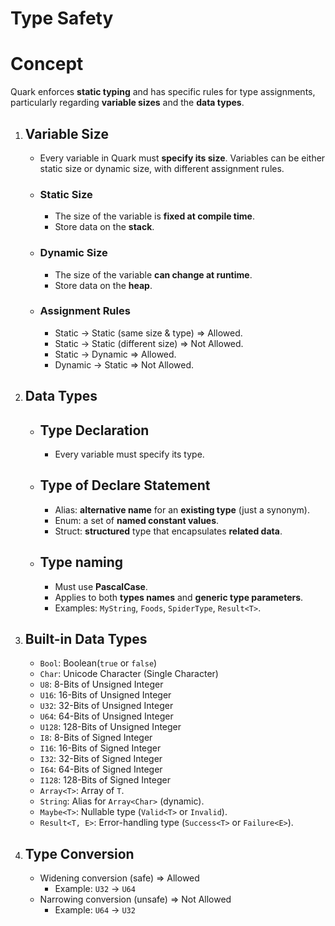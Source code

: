 # Type Safety

# Concept
Quark enforces **static typing** and has specific rules for type assignments, particularly regarding **variable sizes** and the **data types**.
1. ## Variable Size
    - Every variable in Quark must **specify its size**. Variables can be either static size or dynamic size, with different assignment rules.
    - ### Static Size
       - The size of the variable is **fixed at compile time**.
       - Store data on the **stack**.
    - ### Dynamic Size
       - The size of the variable **can change at runtime**.
       - Store data on the **heap**.
    - ### Assignment Rules
        - Static → Static (same size & type) => Allowed.
        - Static → Static (different size) => Not Allowed.
        - Static → Dynamic => Allowed.
        - Dynamic → Static => Not Allowed.
2. ## Data Types
    - ## Type Declaration
       - Every variable must specify its type.
    - ## Type of Declare Statement 
       - Alias: **alternative name** for an **existing type** (just a synonym).
       - Enum: a set of **named constant values**.
       - Struct: **structured** type that encapsulates **related data**.
    - ## Type naming
       - Must use **PascalCase**.
       - Applies to both **types names** and **generic type parameters**.
       - Examples: `MyString`, `Foods`, `SpiderType`, `Result<T>`.
3. ## Built-in Data Types
    - `Bool`: Boolean(`true` or `false`)
    - `Char`: Unicode Character (Single Character)
    - `U8`: 8-Bits of Unsigned Integer
    - `U16`: 16-Bits of Unsigned Integer
    - `U32`: 32-Bits of Unsigned Integer
    - `U64`: 64-Bits of Unsigned Integer
    - `U128`: 128-Bits of Unsigned Integer
    - `I8`: 8-Bits of Signed Integer
    - `I16`: 16-Bits of Signed Integer
    - `I32`: 32-Bits of Signed Integer
    - `I64`: 64-Bits of Signed Integer
    - `I128`: 128-Bits of Signed Integer
    - `Array<T>`: Array of `T`.
    - `String`: Alias for `Array<Char>` (dynamic).
    - `Maybe<T>`: Nullable type (`Valid<T>` or `Invalid`).
    - `Result<T, E>`: Error-handling type (`Success<T>` or `Failure<E>`).
4. ## Type Conversion
    - Widening conversion (safe) => Allowed
       - Example: `U32` → `U64`
    - Narrowing conversion (unsafe) => Not Allowed
       - Example: `U64` → `U32`